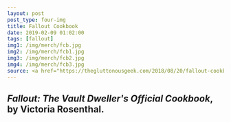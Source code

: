 ```yaml
---
layout: post
post_type: four-img
title: Fallout Cookbook
date: 2019-02-09 01:02:00
tags: [fallout]
img1: /img/merch/fcb.jpg
img2: /img/merch/fcb1.jpg
img3: /img/merch/fcb2.jpg
img4: /img/merch/fcb3.jpg
source: <a href="https://thegluttonousgeek.com/2018/08/20/fallout-cookbook-interview/">The Gluttonous Geek</a>
---
```

## *Fallout: The Vault Dweller's Official Cookbook*, by Victoria Rosenthal.
